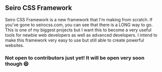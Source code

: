 ## Seiro CSS Framework
Seiro CSS Framework is a new framework that I'm making from scratch. If you've gone to seirocss.com, you can see that there is a LONG way to go. This is one of my biggest projects but I want this to become a very useful tools for newbie web developers as well as advanced developers.
I intend to make this framework very easy to use but still able to create powerful websites.

### Not open to contributors just yet! It will be open very soon though :smile:
